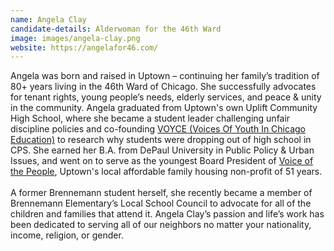 ```yaml
---
name: Angela Clay
candidate-details: Alderwoman for the 46th Ward
image: images/angela-clay.png
website: https://angelafor46.com/
---
```


Angela was born and raised in Uptown – continuing her family’s tradition of 80+ years living in the 46th Ward of Chicago. She successfully advocates for tenant rights, young people’s needs, elderly services, and peace & unity in the community. Angela graduated from Uptown's own Uplift Community High School, where she became a student leader challenging unfair discipline policies and co-founding <a href="http://voyceproject.org/" target="_blank" rel="noopener noreferrer">VOYCE (Voices Of Youth In Chicago Education)</a> to research why students were dropping out of high school in CPS. She earned her B.A. from DePaul University in Public Policy & Urban Issues, and went on to serve as the youngest Board President of <a href="https://www.vophousing.com/" target="_blank" rel="noopener noreferrer">Voice of the People</a>, Uptown's local affordable family housing non-profit of 51 years.
<br>
<br>
A former Brennemann student herself, she recently became a member of Brennemann Elementary’s Local School Council to advocate for all of the children and families that attend it. Angela Clay’s passion and life’s work has been dedicated to serving all of our neighbors no matter your nationality, income, religion, or gender.
